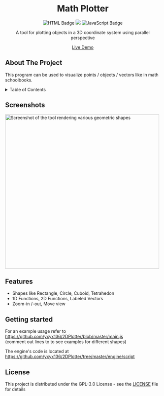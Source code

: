 <div align="center">
  <!--<img src="logo.png" alt="Logo" width="100" height="100">-->
  <h1>Math Plotter</h1>
  <p>
    <img src="https://img.shields.io/badge/HTML-E34F26?logo=html5&logoColor=white" alt="HTML Badge">
    <img src="https://img.shields.io/badge/CSS-1572B6?logo=css3&logoColor=white">
    <img src="https://img.shields.io/badge/JavaScript-F7DF1E?logo=javascript&logoColor=black" alt="JavaScript Badge">
  </p>
  <p>A tool for plotting objects in a 3D coordinate system using parallel perspective</p>
  <p><a href="https://lischilpp.github.io/math-plotter/" target="_blank">Live Demo</a></p>
</div>

## About The Project
This program can be used to visualize points / objects / vectors like in math schoolbooks.

<details>
  <summary>Table of Contents</summary>
  <ul>
    <li><a href="#screenshots">Screenshots</a></li>
    <li><a href="#features">Features</a></li>
    <li><a href="#getting-started">Getting started</a></li>
    <li><a href="#license">License</a></li>
  </ul>
</details>

## Screenshots
<img src="img/screenshot1.png" alt="Screenshot of the tool rendering various geometric shapes" width="500">

## Features
- Shapes like Rectangle, Circle, Cuboid, Tetrahedon
- 1D Functions, 2D Functions, Labeled Vectors
- Zoom-in /-out, Move view

## Getting started
For an example usage refer to https://github.com/yxyx136/2DPlotter/blob/master/main.js  
(comment out  lines to to see examples for different shapes)

The engine's code is located at https://github.com/yxyx136/2DPlotter/tree/master/engine/script

## License
This project is distributed under the GPL-3.0 License - see the [LICENSE](LICENSE) file for details
